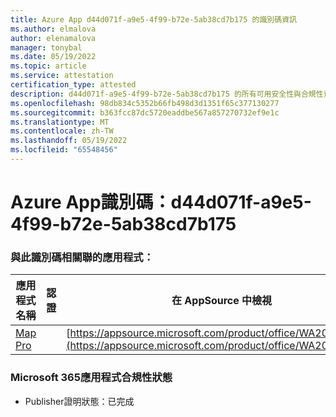 ```yaml
---
title: Azure App d44d071f-a9e5-4f99-b72e-5ab38cd7b175 的識別碼資訊
ms.author: elmalova
author: elenamalova
manager: tonybal
ms.date: 05/19/2022
ms.topic: article
ms.service: attestation
certification_type: attested
description: d44d071f-a9e5-4f99-b72e-5ab38cd7b175 的所有可用安全性與合規性資訊。
ms.openlocfilehash: 98db834c5352b66fb498d3d1351f65c377130277
ms.sourcegitcommit: b363fcc87dc5720eaddbe567a857270732ef9e1c
ms.translationtype: MT
ms.contentlocale: zh-TW
ms.lasthandoff: 05/19/2022
ms.locfileid: "65548456"
---
```

# <a name="azure-app-id-d44d071f-a9e5-4f99-b72e-5ab38cd7b175"></a>Azure App識別碼：d44d071f-a9e5-4f99-b72e-5ab38cd7b175


### <a name="apps-associated-with-this-id"></a>與此識別碼相關聯的應用程式：
| **應用程式名稱** | **認證** | **在 AppSource 中檢視** |
|--------------|---------------|-----------------------|
| [Map Pro](../forward/WA200003434.md) |  | [https://appsource.microsoft.com/product/office/WA200003434](https://appsource.microsoft.com/product/office/WA200003434) |

### <a name="microsoft-365-app-compliance-status"></a>Microsoft 365應用程式合規性狀態
- Publisher證明狀態：已完成
